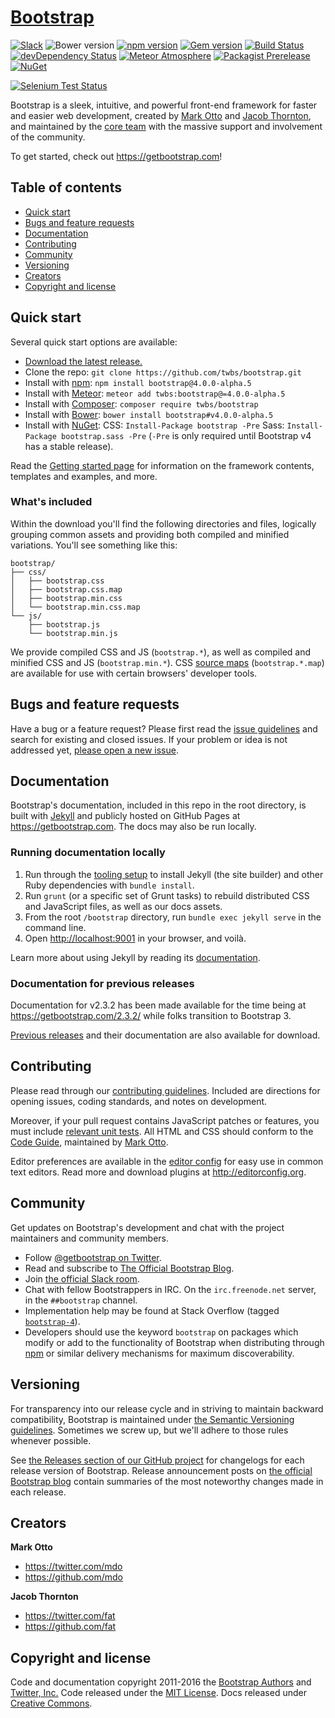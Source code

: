 # [Bootstrap](../../index.phptrap.com)

[![Slack](../../index.phpp-slack.herokuapp.com/badge.svg)](../../index.phpp-slack.herokuapp.com)
![Bower version](../../index.phplds.io/bower/v/bootstrap.svg)
[![npm version](../../index.phplds.io/npm/v/bootstrap.svg)](../../index.phps.com/package/bootstrap)
[![Gem version](../../index.phplds.io/gem/v/bootstrap.svg)](../../index.php.org/gems/bootstrap)
[![Build Status](../../index.phplds.io/travis/twbs/bootstrap/master.svg)](../../index.phpi.org/twbs/bootstrap)
[![devDependency Status](../../index.phplds.io/david/dev/twbs/bootstrap.svg)](../../index.php.org/twbs/bootstrap?type=dev)
[![Meteor Atmosphere](../../index.phplds.io/badge/meteor-twbs%3Abootstrap-blue.svg)](../../index.phprejs.com/twbs/bootstrap)
[![Packagist Prerelease](../../index.phplds.io/packagist/vpre/twbs/bootstrap.svg)](../../index.phpt.org/packages/twbs/bootstrap)
[![NuGet](../../index.phplds.io/nuget/vpre/bootstrap.svg)](../../index.phpt.org/packages/bootstrap/4.0.0-alpha5)

[![Selenium Test Status](../../index.phps.com/browser-matrix/bootstrap.svg)](../../index.phps.com/u/bootstrap)

Bootstrap is a sleek, intuitive, and powerful front-end framework for faster and easier web development, created by [Mark Otto](../../index.phpcom/mdo) and [Jacob Thornton](../../index.phpcom/fat), and maintained by the [core team](../../index.phpom/orgs/twbs/people) with the massive support and involvement of the community.

To get started, check out <https://getbootstrap.com>!

## Table of contents

- [Quick start](#quick-start)
- [Bugs and feature requests](#bugs-and-feature-requests)
- [Documentation](#documentation)
- [Contributing](#contributing)
- [Community](#community)
- [Versioning](#versioning)
- [Creators](#creators)
- [Copyright and license](#copyright-and-license)

## Quick start

Several quick start options are available:

- [Download the latest release.](../../../../htdocs/index.php)
- Clone the repo: `git clone https://github.com/twbs/bootstrap.git`
- Install with [npm](../../../../htdocs/index.php): `npm install bootstrap@4.0.0-alpha.5`
- Install with [Meteor](../../../../htdocs/index.php): `meteor add twbs:bootstrap@=4.0.0-alpha.5`
- Install with [Composer](../../../../htdocs/index.php): `composer require twbs/bootstrap`
- Install with [Bower](../../../../htdocs/index.php): `bower install bootstrap#v4.0.0-alpha.5`
- Install with [NuGet](../../../../htdocs/index.php): CSS: `Install-Package bootstrap -Pre` Sass: `Install-Package bootstrap.sass -Pre` (`-Pre` is only required until Bootstrap v4 has a stable release).

Read the [Getting started page](https://getbootstrap.com/getting-started/) for information on the framework contents, templates and examples, and more.

### What's included

Within the download you'll find the following directories and files, logically grouping common assets and providing both compiled and minified variations. You'll see something like this:

```
bootstrap/
├── css/
│   ├── bootstrap.css
│   ├── bootstrap.css.map
│   ├── bootstrap.min.css
│   └── bootstrap.min.css.map
└── js/
    ├── bootstrap.js
    └── bootstrap.min.js
```

We provide compiled CSS and JS (`bootstrap.*`), as well as compiled and minified CSS and JS (`bootstrap.min.*`). CSS [source maps](../../../../htdocs/index.php) (`bootstrap.*.map`) are available for use with certain browsers' developer tools.


## Bugs and feature requests

Have a bug or a feature request? Please first read the [issue guidelines](../../../../htdocs/index.php#using-the-issue-tracker) and search for existing and closed issues. If your problem or idea is not addressed yet, [please open a new issue](../../../../htdocs/index.php).


## Documentation

Bootstrap's documentation, included in this repo in the root directory, is built with [Jekyll](../../../../htdocs/index.php) and publicly hosted on GitHub Pages at <https://getbootstrap.com>. The docs may also be run locally.

### Running documentation locally

1. Run through the [tooling setup](../../../../htdocs/index.php#tooling-setup) to install Jekyll (the site builder) and other Ruby dependencies with `bundle install`.
2. Run `grunt` (or a specific set of Grunt tasks) to rebuild distributed CSS and JavaScript files, as well as our docs assets.
3. From the root `/bootstrap` directory, run `bundle exec jekyll serve` in the command line.
4. Open <http://localhost:9001> in your browser, and voilà.

Learn more about using Jekyll by reading its [documentation](https://jekyllrb.com/docs/home/).

### Documentation for previous releases

Documentation for v2.3.2 has been made available for the time being at <https://getbootstrap.com/2.3.2/> while folks transition to Bootstrap 3.

[Previous releases](../../../../htdocs/index.php) and their documentation are also available for download.



## Contributing

Please read through our [contributing guidelines](../../../../htdocs/index.php). Included are directions for opening issues, coding standards, and notes on development.

Moreover, if your pull request contains JavaScript patches or features, you must include [relevant unit tests](../../../../htdocs/index.php). All HTML and CSS should conform to the [Code Guide](../../../../htdocs/index.php), maintained by [Mark Otto](../../../../htdocs/index.php).

Editor preferences are available in the [editor config](../../../../htdocs/index.php) for easy use in common text editors. Read more and download plugins at <http://editorconfig.org>.



## Community

Get updates on Bootstrap's development and chat with the project maintainers and community members.

- Follow [@getbootstrap on Twitter](../../../../htdocs/index.php).
- Read and subscribe to [The Official Bootstrap Blog](../../../../htdocs/index.php).
- Join [the official Slack room](../../../../htdocs/index.php).
- Chat with fellow Bootstrappers in IRC. On the `irc.freenode.net` server, in the `##bootstrap` channel.
- Implementation help may be found at Stack Overflow (tagged [`bootstrap-4`](../../../../htdocs/index.php)).
- Developers should use the keyword `bootstrap` on packages which modify or add to the functionality of Bootstrap when distributing through [npm](../../../../htdocs/index.php) or similar delivery mechanisms for maximum discoverability.



## Versioning

For transparency into our release cycle and in striving to maintain backward compatibility, Bootstrap is maintained under [the Semantic Versioning guidelines](http://semver.org/). Sometimes we screw up, but we'll adhere to those rules whenever possible.

See [the Releases section of our GitHub project](../../../../htdocs/index.php) for changelogs for each release version of Bootstrap. Release announcement posts on [the official Bootstrap blog](../../../../htdocs/index.php) contain summaries of the most noteworthy changes made in each release.


## Creators

**Mark Otto**

- <https://twitter.com/mdo>
- <https://github.com/mdo>

**Jacob Thornton**

- <https://twitter.com/fat>
- <https://github.com/fat>



## Copyright and license

Code and documentation copyright 2011-2016 the [Bootstrap Authors](../../../../htdocs/index.php) and [Twitter, Inc.](../../../../htdocs/index.php) Code released under the [MIT License](../../../../htdocs/index.php). Docs released under [Creative Commons](../../../../htdocs/index.php).

